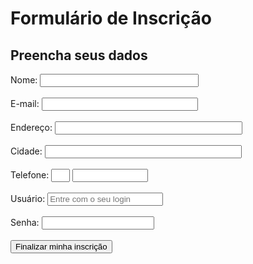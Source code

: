 <!DOCTYPE html>
<html lang="pt-br">
<head>
<meta charset="UTF-8">
<title>Questão 2</title>
</head>
<body>
<h1>Formulário de Inscrição</h1>
<h2>Preencha seus dados</h2>
<form>
<div>
<label for="nome">Nome:</label>
<input type="text" style="width:254px">
</div>
<br>
<div>
<label for="email">E-mail:</label>
<input type="email" style="width:250px">
</div>
<br>
<div>
<label for="msg">Endereço:</label>
<input type="text" style="width:300px">
</div>
<br>
<div>
<label for="msg">Cidade:</label>
<input type="text" style="width:315px">
</div>
<br>
<div>
<label for="msg">Telefone:</label>
<input type="text" style="width:30px">
<input type="text" style="width:121px">
</div>
<br>
<div>
<label for="msg">Usuário:</label>
<input type="text" placeholder="Entre com o seu login">
</div>
<br>
<div>
<label for="msg">Senha:</label>
<input type="password" style="width:180px">
</div>
<br>
<div>
<input type="button" value="Finalizar minha inscrição">
</div>
</form>
</body>
</html>
